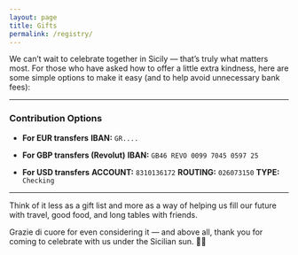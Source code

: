 ```yaml
---
layout: page
title: Gifts
permalink: /registry/
---
```


We can’t wait to celebrate together in Sicily — that’s truly what matters most.
For those who have asked how to offer a little extra kindness, here are some simple options to make it easy (and to help avoid unnecessary bank fees):

---

### Contribution Options
- **For EUR transfers**
  **IBAN:** `GR....`

- **For GBP transfers (Revolut)**
  **IBAN:** `GB46 REVO 0099 7045 0597 25`

- **For USD transfers**
  **ACCOUNT:** `8310136172`
  **ROUTING:** `026073150`
  **TYPE:** `Checking`

---

Think of it less as a gift list and more as a way of helping us fill our future with travel, good food, and long tables with friends.

Grazie di cuore for even considering it — and above all, thank you for coming to celebrate with us under the Sicilian sun. 🍋✨

